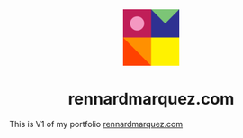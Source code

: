 <div align="center">
  <img alt="Logo" src="https://raw.githubusercontent.com/rennardmarquez/portfolio/master/src/assets/rm-logo.png" width="100" />
</div>
<h1 align="center">
  rennardmarquez.com
</h1>

This is V1 of my portfolio [rennardmarquez.com](https://rennardmarquez.com)
